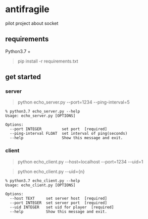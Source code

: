 # antifragile
pilot project about socket

## requirements
Python3.7 +
> pip install -r requirements.txt

## get started

### server
> python echo_server.py --port=1234 --ping-interval=5

```
% python3.7 echo_server.py --help
Usage: echo_server.py [OPTIONS]

Options:
  --port INTEGER         set port  [required]
  --ping-interval FLOAT  set interval of ping(seconds)
  --help                 Show this message and exit.

```

### client
> python echo_client.py --host=localhost --port=1234 --uid=1

> python echo_client.py --uid={n}

```
% python3.7 echo_client.py --help
Usage: echo_client.py [OPTIONS]

Options:
  --host TEXT     set server host  [required]
  --port INTEGER  set server port  [required]
  --uid INTEGER   set uid for player  [required]
  --help          Show this message and exit.

```
